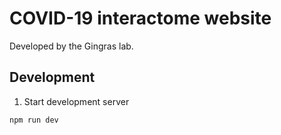 # COVID-19 interactome website

Developed by the Gingras lab.

## Development

1. Start development server

```shell
npm run dev
```
